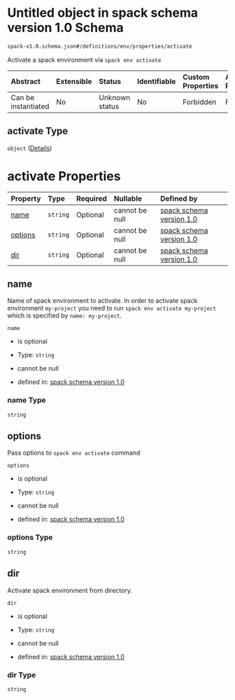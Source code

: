 # Untitled object in spack schema version 1.0 Schema

```txt
spack-v1.0.schema.json#/definitions/env/properties/activate
```

Activate a spack environment via `spack env activate`

| Abstract            | Extensible | Status         | Identifiable | Custom Properties | Additional Properties | Access Restrictions | Defined In                                                                      |
| :------------------ | :--------- | :------------- | :----------- | :---------------- | :-------------------- | :------------------ | :------------------------------------------------------------------------------ |
| Can be instantiated | No         | Unknown status | No           | Forbidden         | Forbidden             | none                | [spack-v1.0.schema.json*](../out/spack-v1.0.schema.json "open original schema") |

## activate Type

`object` ([Details](spack-v1-definitions-env-properties-activate.md))

# activate Properties

| Property            | Type     | Required | Nullable       | Defined by                                                                                                                                                                      |
| :------------------ | :------- | :------- | :------------- | :------------------------------------------------------------------------------------------------------------------------------------------------------------------------------ |
| [name](#name)       | `string` | Optional | cannot be null | [spack schema version 1.0](spack-v1-definitions-env-properties-activate-properties-name.md "spack-v1.0.schema.json#/definitions/env/properties/activate/properties/name")       |
| [options](#options) | `string` | Optional | cannot be null | [spack schema version 1.0](spack-v1-definitions-env-properties-activate-properties-options.md "spack-v1.0.schema.json#/definitions/env/properties/activate/properties/options") |
| [dir](#dir)         | `string` | Optional | cannot be null | [spack schema version 1.0](spack-v1-definitions-env-properties-activate-properties-dir.md "spack-v1.0.schema.json#/definitions/env/properties/activate/properties/dir")         |

## name

Name of spack environment to activate. In order to activate spack environment `my-project` you need to run `spack env activate my-project` which is specified by `name: my-project`.

`name`

*   is optional

*   Type: `string`

*   cannot be null

*   defined in: [spack schema version 1.0](spack-v1-definitions-env-properties-activate-properties-name.md "spack-v1.0.schema.json#/definitions/env/properties/activate/properties/name")

### name Type

`string`

## options

Pass options to `spack env activate` command

`options`

*   is optional

*   Type: `string`

*   cannot be null

*   defined in: [spack schema version 1.0](spack-v1-definitions-env-properties-activate-properties-options.md "spack-v1.0.schema.json#/definitions/env/properties/activate/properties/options")

### options Type

`string`

## dir

Activate spack environment from directory.

`dir`

*   is optional

*   Type: `string`

*   cannot be null

*   defined in: [spack schema version 1.0](spack-v1-definitions-env-properties-activate-properties-dir.md "spack-v1.0.schema.json#/definitions/env/properties/activate/properties/dir")

### dir Type

`string`
